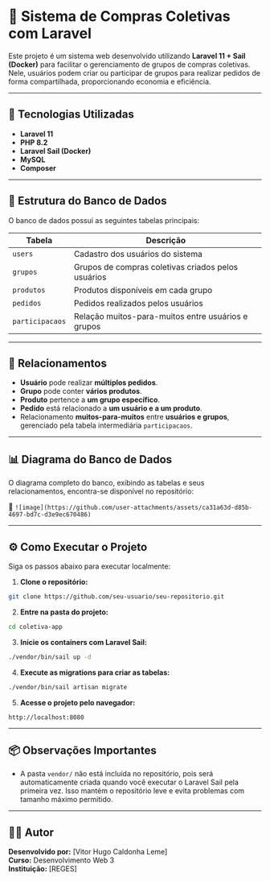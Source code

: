 # 🛒 Sistema de Compras Coletivas com Laravel

Este projeto é um sistema web desenvolvido utilizando **Laravel 11 + Sail (Docker)** para facilitar o gerenciamento de grupos de compras coletivas. Nele, usuários podem criar ou participar de grupos para realizar pedidos de forma compartilhada, proporcionando economia e eficiência.

---

## 🚀 Tecnologias Utilizadas

- **Laravel 11**
- **PHP 8.2**
- **Laravel Sail (Docker)**
- **MySQL**
- **Composer**

---

## 🧱 Estrutura do Banco de Dados

O banco de dados possui as seguintes tabelas principais:

| Tabela          | Descrição                                       |
|-----------------|-------------------------------------------------|
| `users`         | Cadastro dos usuários do sistema                |
| `grupos`        | Grupos de compras coletivas criados pelos usuários |
| `produtos`      | Produtos disponíveis em cada grupo              |
| `pedidos`       | Pedidos realizados pelos usuários               |
| `participacaos` | Relação muitos-para-muitos entre usuários e grupos |

---

## 🔁 Relacionamentos

- **Usuário** pode realizar **múltiplos pedidos**.
- **Grupo** pode conter **vários produtos**.
- **Produto** pertence a **um grupo específico**.
- **Pedido** está relacionado a **um usuário e a um produto**.
- Relacionamento **muitos-para-muitos** entre **usuários e grupos**, gerenciado pela tabela intermediária `participacaos`.

---

## 📊 Diagrama do Banco de Dados

O diagrama completo do banco, exibindo as tabelas e seus relacionamentos, encontra-se disponível no repositório:

📎 `![image](https://github.com/user-attachments/assets/ca31a63d-d85b-4697-bd7c-d3e9ec670486)
`

---

## ⚙️ Como Executar o Projeto

Siga os passos abaixo para executar localmente:

1. **Clone o repositório:**

```bash
git clone https://github.com/seu-usuario/seu-repositorio.git
```

2. **Entre na pasta do projeto:**

```bash
cd coletiva-app
```

3. **Inicie os containers com Laravel Sail:**

```bash
./vendor/bin/sail up -d
```

4. **Execute as migrations para criar as tabelas:**

```bash
./vendor/bin/sail artisan migrate
```

5. **Acesse o projeto pelo navegador:**

```
http://localhost:8080
```

---

## 📦 Observações Importantes

- A pasta `vendor/` não está incluída no repositório, pois será automaticamente criada quando você executar o Laravel Sail pela primeira vez. Isso mantém o repositório leve e evita problemas com tamanho máximo permitido.

---

## 👨‍💻 Autor

**Desenvolvido por:** [Vitor Hugo Caldonha Leme]  
**Curso:** Desenvolvimento Web 3  
**Instituição:** [REGES]

